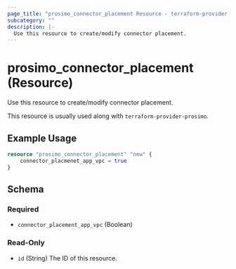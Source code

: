 ```yaml
---
page_title: "prosimo_connector_placement Resource - terraform-provider-prosimo"
subcategory: ""
description: |-
  Use this resource to create/modify connector placement.
---
```


# prosimo_connector_placement (Resource)

Use this resource to create/modify connector placement.

This resource is usually used along with `terraform-provider-prosimo`.



## Example Usage

```terraform
resource "prosimo_connector_placement" "new" {
    connector_placmenet_app_vpc = true
}
```

<!-- schema generated by tfplugindocs -->
## Schema

### Required

- `connector_placement_app_vpc` (Boolean)

### Read-Only

- `id` (String) The ID of this resource.

